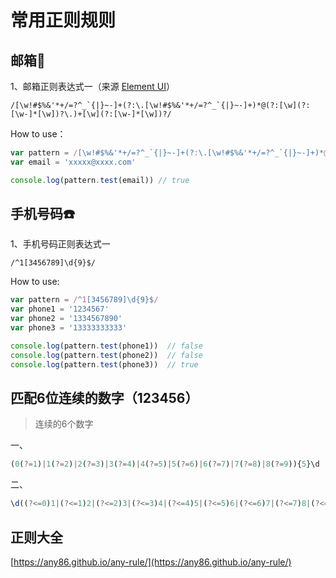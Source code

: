# 常用正则规则

## 邮箱📮

1、邮箱正则表达式一（来源 [Element UI](https://element.eleme.io/#/zh-CN/component/message-box)）

```
/[\w!#$%&'*+/=?^_`{|}~-]+(?:\.[\w!#$%&'*+/=?^_`{|}~-]+)*@(?:[\w](?:[\w-]*[\w])?\.)+[\w](?:[\w-]*[\w])?/
```

How to use：
```js
var pattern = /[\w!#$%&'*+/=?^_`{|}~-]+(?:\.[\w!#$%&'*+/=?^_`{|}~-]+)*@(?:[\w](?:[\w-]*[\w])?\.)+[\w](?:[\w-]*[\w])?/
var email = 'xxxxx@xxxx.com'

console.log(pattern.test(email)) // true
```

## 手机号码☎️

1、手机号码正则表达式一
```
/^1[3456789]\d{9}$/
```

How to use:
```js
var pattern = /^1[3456789]\d{9}$/
var phone1 = '1234567'
var phone2 = '1334567890'
var phone3 = '13333333333'

console.log(pattern.test(phone1))  // false
console.log(pattern.test(phone2))  // false
console.log(pattern.test(phone3))  // true
```

## 匹配6位连续的数字（123456）
> 连续的6个数字

一、
``` js
(0(?=1)|1(?=2)|2(?=3)|3(?=4)|4(?=5)|5(?=6)|6(?=7)|7(?=8)|8(?=9)){5}\d
```

二、
``` js
\d((?<=0)1|(?<=1)2|(?<=2)3|(?<=3)4|(?<=4)5|(?<=5)6|(?<=6)7|(?<=7)8|(?<=8)9){5}
```

## 正则大全
[https://any86.github.io/any-rule/](https://any86.github.io/any-rule/)











